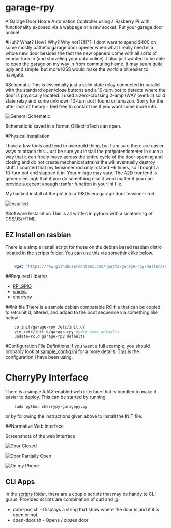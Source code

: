 # garage-rpy
A Garage Door Home Automation Controller using a Rasberry Pi with functionality exposed via a webpage or a raw socket. Put your garage door online! 

#Huh?  What?  How?  Why? 
Why not??!!!??!   I dont want to spend $400 on some mostly pathetic garage door opener when what I really need is a 
whole new door besides the fact the new openers come with all sorts of vendor lock in (and shoveling your data online).
I also just wanted to be able to open the garage on my way in from commuting home. It may seem quite ugly and simple,
but more KISS would make the world a bit easier to navigate.

#Schematic
This is essentially just a solid state relay connected in parallel with the standard open/close buttons and a 10-turn pot
to detects where the door is physically located.  I used a zero-crossing 2-amp (WAY overkill) solid state relay and some
unknown 10-turn pot I found on amazon.  Sorry for the utter lack of theory - feel free to contact me if you want some more info.

![General Schematic](schematic/garage-pi.png)

Schematic is saved in a format QElectroTech can open.

#Physical Installation

I have a few tools and tend to overbuild thing, but I am sure there are easier ways to attach this.  Just be sure you install the
pot/potentiometer in such a way that it can freely move across the entire cycle of the door opening and closing and do not create 
mechanical strains tha will eventually destroy stuff.  I counted that my tensioner rod only rotated ~6 times, so I bought a 10-turn
pot and slapped it in.  Your milage may vary.  The A2D frontend is generic enough that if you do something else it wont matter if
you can provide a decent enough tranfer function in your ini file.

My hacked install of the pot into a 1980s era garage door tensioner rod.

![Installed](README.d/pot.jpg)

#Software Installation
This is all written in python with a smathering of CSS/JS/HTML.

## EZ Install on rasbian
There is a simple install script for those on the debian based rasbian distro located in the [scripts](scripts) folder.  You can use this via somethink like below.

```sh

	wget "https://raw.githubusercontent.com/npotts/garage-rpy/master/scripts/rasbian-ghetto-install.sh" -O inst-deps.sh && chmod +x inst-deps.sh && nano ./inst-deps.sh && ./inst-deps.sh

```

##Required Libaries

* [RPi.GPIO](https://pypi.python.org/pypi/RPi.GPIO)
* [spidev](https://pypi.python.org/pypi/spidev/2.0)
* [cherrypy](http://www.cherrypy.org)

##Init file
There is a sample debian compatable RC file that can be copied to /etc/init.d, altered, and added to the boot sequence via something like below.

```sh
	cp init/garage-rpy /etc/init.d/
	vim /etc/init.d/garage-rpy #edit some defaults
	update-rc.d garage-rpy defaults
```

#Configuration File Definitions
If you want a full example, you should probably look at [sample_config.ini](sample_config.ini) for a more details.
[This](config.ini) is the configuration I have been using.


# CherryPy Interface
There is a simple AJAX enabled web interface that is bundled to make it easier to deploy.  This can be started by running 

```sh 
	sudo python cherrypy-garagepy.py
```

or by following the instructions given above to install the INIT file.

##Normative Web Interface

Screenshots of the web interface

![Door Closed](README.d/web-ui.png)

![Door Partially Open](README.d/web-ui-open.png)

![On my Phone](README.d/web-phone.png)

## CLI Apps

In the [scripts](scripts) folder, there are a couple scripts that may be handy to CLI gurus. Provided scripts are combination of curl and [jq](http://stedolan.github.io/jq/).

- door-pos.sh - Displays a string that show where the door is and if it is open or not.
- open-door.sh - Opens / closes door
